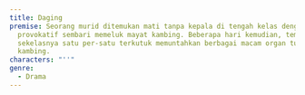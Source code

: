 ```yaml
---
title: Daging
premise: Seorang murid ditemukan mati tanpa kepala di tengah kelas dengan pose
  provokatif sembari memeluk mayat kambing. Beberapa hari kemudian, teman-teman
  sekelasnya satu per-satu terkutuk memuntahkan berbagai macam organ tubuh
  kambing.
characters: "''"
genre:
  - Drama
---
```


